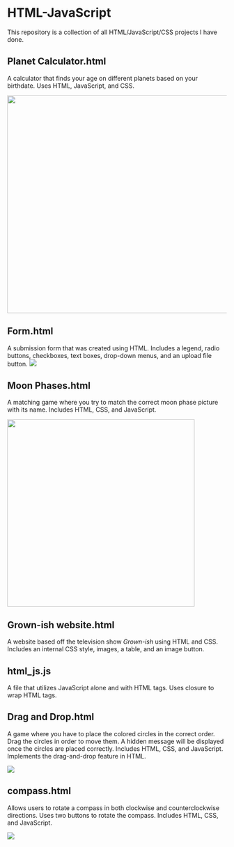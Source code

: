 # HTML-JavaScript

This repository is a collection of all HTML/JavaScript/CSS projects I have done.  


## Planet Calculator.html
A calculator that finds your age on different planets based on your birthdate. Uses HTML, JavaScript, and CSS.

<img src="https://github.com/tiabenson/HTML-JavaScript/blob/main/planet_calculator.png" width="790" height="500">

## Form.html
A submission form that was created using HTML.  Includes a legend, radio buttons, checkboxes, text boxes, drop-down menus, and an upload file button. 
![](https://github.com/tiabenson/HTML-JavaScript/blob/main/form.png)

## Moon Phases.html
A matching game where you try to match the correct moon phase picture with its name. Includes HTML, CSS, and JavaScript. 

<img src="https://github.com/tiabenson/HTML-JavaScript/blob/main/moon_phases.gif" height="430">

## Grown-ish website.html
A website based off the television show *Grown-ish* using HTML and CSS. Includes an internal CSS style, images, a table, and an image button.

## html_js.js
A file that utilizes JavaScript alone and with HTML tags. Uses closure to wrap HTML tags.

## Drag and Drop.html
A game where you have to place the colored circles in the correct order. Drag the circles in order to move them. A hidden message will be displayed once the circles are placed correctly. Includes HTML, CSS, and JavaScript. Implements the drag-and-drop feature in HTML. 

<img src="https://github.com/tiabenson/HTML-JavaScript/blob/main/drag_and_drop.gif">

## compass.html
Allows users to rotate a compass in both clockwise and counterclockwise directions. Uses two buttons to rotate the compass. Includes HTML, CSS, and JavaScript. 

<img src="https://github.com/tiabenson/HTML-JavaScript/blob/main/compass.gif">

